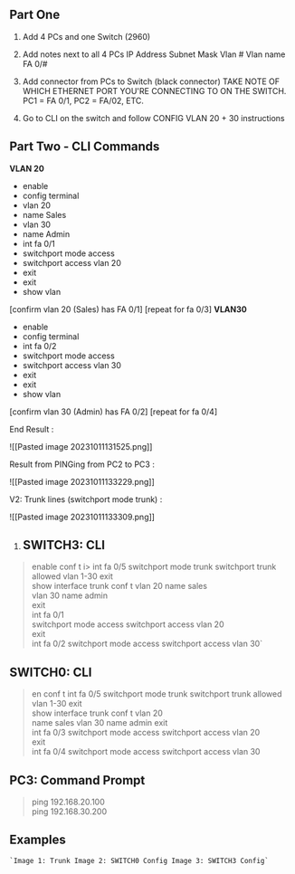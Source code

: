 


## Part One

1. Add 4 PCs and one Switch (2960)

2. Add notes next to all 4 PCs IP Address Subnet Mask Vlan # Vlan name FA 0/#

3. Add connector from PCs to Switch (black connector) TAKE NOTE OF WHICH ETHERNET PORT YOU'RE CONNECTING TO ON THE SWITCH. PC1 = FA 0/1, PC2 = FA/02, ETC.

4. Go to CLI on the switch and follow CONFIG VLAN 20 + 30 instructions

## Part Two - CLI Commands

**VLAN 20**

- enable
- config terminal
- vlan 20
- name Sales
- vlan 30
- name Admin
- int fa 0/1
- switchport mode access
- switchport access vlan 20
- exit
- exit
- show vlan

[confirm vlan 20 (Sales) has FA 0/1] [repeat for fa 0/3] **VLAN30**

- enable
- config terminal
- int fa 0/2
- switchport mode access
- switchport access vlan 30
- exit
- exit
- show vlan

[confirm vlan 30 (Admin) has FA 0/2] [repeat for fa 0/4]




End Result : 


![[Pasted image 20231011131525.png]]




Result from PINGing from PC2 to PC3 : 


![[Pasted image 20231011133229.png]]



V2: Trunk lines (switchport mode trunk) : 


![[Pasted image 20231011133309.png]]


1. ## SWITCH3: CLI

> enable
> conf t 
i> int fa 0/5 
> switchport mode trunk
> switchport trunk allowed vlan 1-30 
> exit  
> show interface trunk 
> conf t 
> vlan 20 
> name sales  
> vlan 30 
> name admin  
> exit   
> int fa 0/1  
> switchport mode access 
> switchport access vlan 20  
> exit  
> int fa 0/2 
> switchport mode access 
> switchport access vlan 30`
    
## SWITCH0: CLI


>en 
>conf t 
>int fa 0/5 
>switchport mode trunk 
>switchport trunk allowed vlan 1-30 
>exit   
>show interface trunk 
>conf t 
>vlan 20  
>name sales 
>vlan 30 
>name admin 
>exit  
>int fa 0/3 
>switchport mode access 
>switchport access vlan 20  
>exit  
>int fa 0/4 
>switchport mode access 
>switchport access vlan 30

## PC3: Command Prompt


>ping 192.168.20.100  
>ping 192.168.30.200   


## Examples
    
    `Image 1: Trunk Image 2: SWITCH0 Config Image 3: SWITCH3 Config`